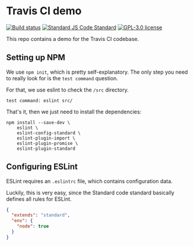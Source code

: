 # Travis CI demo

[![Build status][travis-shield]][travis-link]
[![Standard JS Code Standard][standard-shield]][standard-link]
[![GPL-3.0 license][license-shield]][license-link]

This repo contains a demo for the Travis CI codebase.

## Setting up NPM

We use `npm init`, which is pretty self-explanatory. The only step you need to
really look for is the `test command` question.

For that, we use eslint to check the `/src` directory.

```
test command: eslint src/
```

That's it, then we just need to install the dependencies:

```
npm install --save-dev \
    eslint \
    eslint-config-standard \
    eslint-plugin-import \
    eslint-plugin-promise \
    eslint-plugin-standard
```

## Configuring ESLint

ESLint requires an `.eslintrc` file, which contains configuration data.

Luckily, this is very easy, since the Standard code standard basically defines
all rules for ESLint.

```json
{
  "extends": "standard",
  "env": {
    "node": true
  }
}
```

<!-- Links -->
[travis-shield]: https://img.shields.io/travis/teamfieldtrip/travis-demo.svg
[travis-link]: https://travis-ci.org/teamfieldtrip/travis-demo

[license-shield]: https://img.shields.io/github/license/teamfieldtrip/travis-demo.svg
[license-link]: LICENSE.md

[standard-shield]: https://img.shields.io/badge/code_style-standard-brightgreen.svg
[standard-link]: http://standardjs.com/
